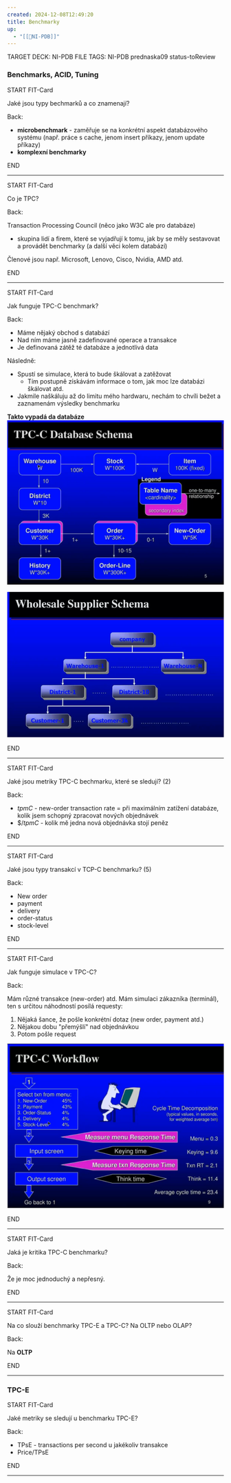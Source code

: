 ```yaml
---
created: 2024-12-08T12:49:20
title: Benchmarky
up:
  - "[[📖NI-PDB]]"
---
```


TARGET DECK: NI-PDB
FILE TAGS: NI-PDB prednaska09 status-toReview

### Benchmarks, ACID, Tuning

START
FIT-Card

Jaké jsou typy bechmarků a co znamenají?

Back:

- **microbenchmark** - zaměřuje se na konkrétní aspekt databázového systému (např. práce s cache, jenom insert příkazy, jenom update příkazy)
- **komplexní benchmarky**

END

---


START
FIT-Card

Co je TPC?

Back:

Transaction Processing Council (něco jako W3C ale pro databáze)
- skupina lidí a firem, které se vyjadřují k tomu, jak by se měly sestavovat a provádět benchmarky (a další věci kolem databází)

<!-- ExampleStart -->
Členové jsou např. Microsoft, Lenovo, Cisco, Nvidia, AMD atd.
<!-- ExampleEnd -->


END

---


START
FIT-Card

Jak funguje TPC-C benchmark?

Back:

- Máme nějaký obchod s databází
- Nad ním máme jasně zadefinované operace a transakce
- Je definovaná zátěž té databáze a jednotlivá data

Následně:
- Spustí se simulace, která to bude škálovat a zatěžovat
	- Tím postupně získávám informace o tom, jak moc lze databázi škálovat atd.
- Jakmile naškáluju až do limitu mého hardwaru, nechám to chvíli bežet a zaznamenám výsledky benchmarku

<!-- ImageStart -->
**Takto vypadá da databáze**
![](../../Assets/Pasted%20image%2020241208133108.png)

![](../../Assets/Pasted%20image%2020241208133101.png)
<!-- ImageEnd -->


END

---


START
FIT-Card

Jaké jsou metriky TPC-C bechmarku, které se sledují? (2)

Back:

- $tpmC$ - new-order transaction rate = při maximálním zatížení databáze, kolik jsem schopný zpracovat nových objednávek
- $\$/tpmC$ - kolik mě jedna nová objednávka stojí peněz 

END

---


START
FIT-Card

Jaké jsou typy transakcí v TCP-C benchmarku? (5)

Back:

- New order
- payment
- delivery
- order-status
- stock-level

END

---


START
FIT-Card

Jak funguje simulace v TPC-C?

Back:

Mám různé transakce (new-order) atd. Mám simulaci zákazníka (terminál), ten s určitou náhodností posílá requesty:
1. Nějaká šance, že pošle konkrétní dotaz (new order, payment atd.)
2. Nějakou dobu "přemýšlí" nad objednávkou
3. Potom pošle request

<!-- ImageStart -->
![](../../Assets/Pasted%20image%2020241208133525.png)
<!-- ImageEnd -->


END

---


START
FIT-Card

Jaká je kritika TPC-C benchmarku?

Back:

Že je moc jednoduchý a nepřesný.

END

---


START
FIT-Card

Na co slouží benchmarky TPC-E a TPC-C? Na OLTP nebo OLAP?

Back:

Na **OLTP**

END

---

### TPC-E


START
FIT-Card

Jaké metriky se sledují u benchmarku TPC-E?

Back:

- TPsE - transactions per second u jakékoliv transakce
- Price/TPsE

END

---
